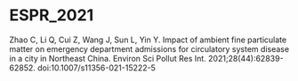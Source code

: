 # ESPR_2021
Zhao C, Li Q, Cui Z, Wang J, Sun L, Yin Y. Impact of ambient fine particulate matter on emergency department admissions for circulatory system disease in a city in Northeast China. Environ Sci Pollut Res Int. 2021;28(44):62839-62852. doi:10.1007/s11356-021-15222-5
        
        
        
        

